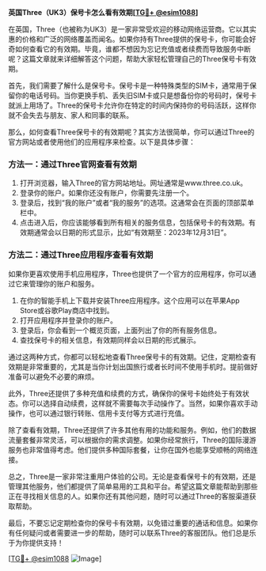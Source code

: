 **英国Three（UK3）保号卡怎么看有效期[[TG💪+ @esim1088](https://t.me/s/esim1088)]**

在英国，Three（也被称为UK3）是一家非常受欢迎的移动网络运营商。它以其实惠的价格和广泛的网络覆盖而闻名。如果你持有Three提供的保号卡，你可能会好奇如何查看它的有效期。毕竟，谁都不想因为忘记充值或者续费而导致服务中断呢？这篇文章就来详细解答这个问题，帮助大家轻松管理自己的Three保号卡有效期。

首先，我们需要了解什么是保号卡。保号卡是一种特殊类型的SIM卡，通常用于保留你的电话号码。当你更换手机、丢失旧SIM卡或只是想备份你的号码时，保号卡就派上用场了。Three的保号卡允许你在特定的时间内保持你的号码活跃，这样你就不会失去与朋友、家人和同事的联系。

那么，如何查看Three保号卡的有效期呢？其实方法很简单，你可以通过Three的官方网站或者使用他们的应用程序来检查。以下是具体步骤：

### 方法一：通过Three官网查看有效期

1. 打开浏览器，输入Three的官方网站地址。网址通常是www.three.co.uk。
2. 登录你的账户。如果你还没有账户，你需要先注册一个。
3. 登录后，找到“我的账户”或者“我的服务”的选项。这通常会在页面的顶部菜单栏中。
4. 点击进入后，你应该能够看到所有相关的服务信息，包括保号卡的有效期。有效期通常会以日期的形式显示，比如“有效期至：2023年12月31日”。

### 方法二：通过Three应用程序查看有效期

如果你更喜欢使用手机应用程序，Three也提供了一个官方的应用程序，你可以通过它来管理你的账户和服务。

1. 在你的智能手机上下载并安装Three应用程序。这个应用可以在苹果App Store或谷歌Play商店中找到。
2. 打开应用程序并登录你的账户。
3. 登录后，你会看到一个概览页面，上面列出了你的所有服务信息。
4. 查找保号卡的相关信息，有效期同样会以日期的形式展示。

通过这两种方式，你都可以轻松地查看Three保号卡的有效期。记住，定期检查有效期是非常重要的，尤其是当你计划出国旅行或者长时间不使用手机时。提前做好准备可以避免不必要的麻烦。

此外，Three还提供了多种充值和续费的方式，确保你的保号卡始终处于有效状态。你可以选择自动续费，这样就不需要每次手动操作了。当然，如果你喜欢手动操作，也可以通过银行转账、信用卡支付等方式进行充值。

除了查看有效期，Three还提供了许多其他有用的功能和服务。例如，他们的数据流量套餐非常灵活，可以根据你的需求调整。如果你经常旅行，Three的国际漫游服务也非常值得考虑。他们提供多种国际套餐，让你在国外也能享受顺畅的网络连接。

总之，Three是一家非常注重用户体验的公司。无论是查看保号卡的有效期，还是管理其他服务，他们都提供了简单易用的工具和平台。希望这篇文章能帮助到那些正在寻找相关信息的人。如果你还有其他问题，随时可以通过Three的客服渠道获取帮助。

最后，不要忘记定期检查你的保号卡有效期，以免错过重要的通话和信息。如果你有任何疑问或者需要进一步的帮助，随时可以联系Three的客服团队。他们总是乐于为你提供支持！

[[TG💪+ @esim1088](https://t.me/s/esim1088) ![Image](https://i.postimg.cc/4NQfJmqS/Snipaste-2025-05-13-00-14-12.png)]